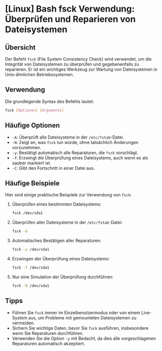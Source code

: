 # [Linux] Bash fsck Verwendung: Überprüfen und Reparieren von Dateisystemen

## Übersicht
Der Befehl `fsck` (File System Consistency Check) wird verwendet, um die Integrität von Dateisystemen zu überprüfen und gegebenenfalls zu reparieren. Er ist ein wichtiges Werkzeug zur Wartung von Dateisystemen in Unix-ähnlichen Betriebssystemen.

## Verwendung
Die grundlegende Syntax des Befehls lautet:

```bash
fsck [Optionen] [Argumente]
```

## Häufige Optionen
- `-A`: Überprüft alle Dateisysteme in der `/etc/fstab`-Datei.
- `-N`: Zeigt an, was `fsck` tun würde, ohne tatsächlich Änderungen vorzunehmen.
- `-y`: Bestätigt automatisch alle Reparaturen, die `fsck` vorschlägt.
- `-f`: Erzwingt die Überprüfung eines Dateisystems, auch wenn es als sauber markiert ist.
- `-C`: Gibt den Fortschritt in einer Datei aus.

## Häufige Beispiele
Hier sind einige praktische Beispiele zur Verwendung von `fsck`:

1. Überprüfen eines bestimmten Dateisystems:
   ```bash
   fsck /dev/sda1
   ```

2. Überprüfen aller Dateisysteme in der `/etc/fstab`-Datei:
   ```bash
   fsck -A
   ```

3. Automatisches Bestätigen aller Reparaturen:
   ```bash
   fsck -y /dev/sda1
   ```

4. Erzwingen der Überprüfung eines Dateisystems:
   ```bash
   fsck -f /dev/sda1
   ```

5. Nur eine Simulation der Überprüfung durchführen:
   ```bash
   fsck -N /dev/sda1
   ```

## Tipps
- Führen Sie `fsck` immer im Einzelbenutzermodus oder von einem Live-System aus, um Probleme mit gemounteten Dateisystemen zu vermeiden.
- Sichern Sie wichtige Daten, bevor Sie `fsck` ausführen, insbesondere wenn Sie Reparaturen durchführen.
- Verwenden Sie die Option `-y` mit Bedacht, da dies alle vorgeschlagenen Reparaturen automatisch akzeptiert.